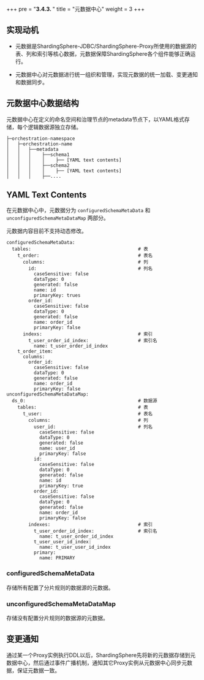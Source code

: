+++
pre = "<b>3.4.3. </b>"
title = "元数据中心"
weight = 3
+++

## 实现动机

- 元数据是ShardingSphere-JDBC/ShardingSphere-Proxy所使用的数据源的表、列和索引等核心数据，元数据保障ShardingSphere各个组件能够正确运行。

- 元数据中心对元数据进行统一组织和管理，实现元数据的统一加载、变更通知和数据同步。

## 元数据中心数据结构

元数据中心在定义的命名空间和治理节点的metadata节点下，以YAML格式存储，每个逻辑数据源独立存储。

```
├─orchestration-namespace
│   ├─orchestration-name
│   │   ├──metadata
│   │   │    ├──schema1
│   │   │    │    ├── [YAML text contents]     
│   │   │    ├──schema2
│   │   │    │    ├── [YAML text contents]    
│   │   │    ├──....
```

## YAML Text Contents

在元数据中心中，元数据分为 `configuredSchemaMetaData` 和 `unconfiguredSchemaMetaDataMap` 两部分。

元数据内容目前不支持动态修改。

```
configuredSchemaMetaData:
  tables:                                       # 表
    t_order:                                    # 表名
      columns:                                  # 列
        id:                                     # 列名
          caseSensitive: false
          dataType: 0
          generated: false
          name: id
          primaryKey: trues
        order_id:
          caseSensitive: false
          dataType: 0
          generated: false
          name: order_id
          primaryKey: false
      indexs:                                   # 索引
        t_user_order_id_index:                  # 索引名
          name: t_user_order_id_index
    t_order_item:
      columns:
        order_id:
          caseSensitive: false
          dataType: 0
          generated: false
          name: order_id
          primaryKey: false
unconfiguredSchemaMetaDataMap:
  ds_0:                                         # 数据源
    tables:                                     # 表
      t_user:                                   # 表名
        columns:                                # 列
          user_id:                              # 列名
            caseSensitive: false
            dataType: 0
            generated: false
            name: user_id
            primaryKey: false
          id:
            caseSensitive: false
            dataType: 0
            generated: false
            name: id
            primaryKey: true
          order_id:
            caseSensitive: false
            dataType: 0
            generated: false
            name: order_id
            primaryKey: false
        indexes:                                # 索引
          t_user_order_id_index:                # 索引名
            name: t_user_order_id_index
          t_user_user_id_index:
            name: t_user_user_id_index
          primary:
            name: PRIMARY
```

### configuredSchemaMetaData

存储所有配置了分片规则的数据源的元数据。

### unconfiguredSchemaMetaDataMap

存储没有配置分片规则的数据源的元数据。

## 变更通知

通过某一个Proxy实例执行DDL以后，ShardingSphere先将新的元数据存储到元数据中心，然后通过事件广播机制，通知其它Proxy实例从元数据中心同步元数据，保证元数据一致。
